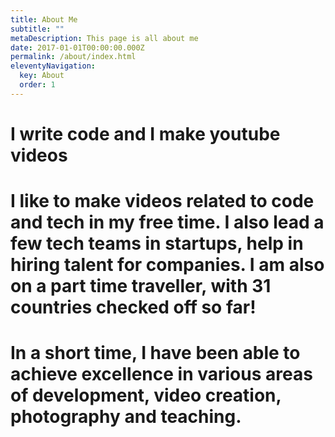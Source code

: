 ```yaml
---
title: About Me
subtitle: ""
metaDescription: This page is all about me
date: 2017-01-01T00:00:00.000Z
permalink: /about/index.html
eleventyNavigation:
  key: About
  order: 1
---
```


# I write code and I make youtube videos

# I like to make videos related to code and tech in my free time. I also lead a few tech teams in startups, help in hiring talent for companies. I am also on a part time traveller, with 31 countries checked off so far!

# In a short time, I have been able to achieve excellence in various areas of development, video creation, photography and teaching.
